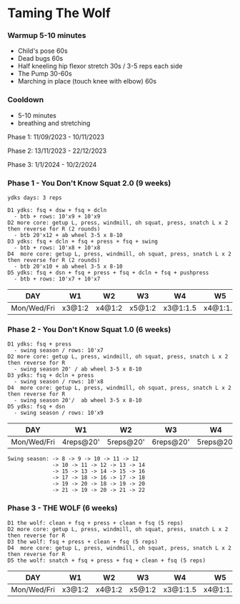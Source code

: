 
# Taming The Wolf

### Warmup 5-10 minutes

- Child's pose 60s
- Dead bugs 60s
- Half kneeling hip flexor stretch 30s / 3-5 reps each side
- The Pump 30-60s
- Marching in place (touch knee with elbow) 60s

### Cooldown
- 5-10 minutes
- breathing and stretching

Phase 1: 11/09/2023 - 10/11/2023

Phase 2: 13/11/2023 - 22/12/2023

Phase 3: 1/1/2024 - 10/2/2024 

### Phase 1 - You Don't Know Squat 2.0 (9 weeks)
```
ydks days: 3 reps

D1 ydks: fsq + dsw + fsq + dcln
  - btb + rows: 10'x9 + 10'x9
D2 more core: getup L, press, windmill, oh squat, press, snatch L x 2 then reverse for R (2 rounds)
  - btb 20'x12 + ab wheel 3-5 x 8-10
D3 ydks: fsq + dcln + fsq + press + fsq + swing
  - btb + rows: 10'x8 + 10'x8
D4  more core: getup L, press, windmill, oh squat, press, snatch L x 2 then reverse for R (2 rounds)
  - btb 20'x10 + ab wheel 3-5 x 8-10
D5 ydks: fsq + dsn + fsq + press + fsq + dcln + fsq + pushpress
  - btb + rows: 10'x7 + 10'x7
```

DAY | W1 | W2 | W3 | W4 | W5 | W6 | W7 | W8 | W9
--- | --- | --- | --- | --- | --- | --- | --- | --- | --- 
Mon/Wed/Fri | x3@1:2 | x4@1:2 | x5@1:2 | x3@1:1.5 | x4@1:1.5 | x5@1:1.5 | x3@1:1 | x4@1:1 | x5@1:1

### Phase 2 - You Don't Know Squat 1.0 (6 weeks)
```
D1 ydks: fsq + press
  - swing season / rows: 10'x7
D2 more core: getup L, press, windmill, oh squat, press, snatch L x 2 then reverse for R
  - swing season 20' / ab wheel 3-5 x 8-10
D3 ydks: fsq + dcln + press
  - swing season / rows: 10'x8
D4  more core: getup L, press, windmill, oh squat, press, snatch L x 2 then reverse for R
  - swing season 20'/  ab wheel 3-5 x 8-10
D5 ydks: fsq + dsn
  - swing season / rows: 10'x9
```

DAY | W1 | W2 | W3 | W4 | W5 | W6
--- | --- | --- | --- | --- | --- | ---
Mon/Wed/Fri | 4reps@20' | 5reps@20' | 6reps@20' | 5reps@20' | 6reps@20' | 7reps@20'

```
Swing season: -> 8 -> 9 -> 10 -> 11 -> 12
              -> 10 -> 11 -> 12 -> 13 -> 14
              -> 15 -> 13 -> 14 -> 15 -> 16
              -> 17 -> 18 -> 16 -> 17 -> 18
              -> 19 -> 20 -> 18 -> 19 -> 20
              -> 21 -> 19 -> 20 -> 21 -> 22
```

### Phase 3 - THE WOLF (6 weeks)
```
D1 the wolf: clean + fsq + press + clean + fsq (5 reps)
D2 more core: getup L, press, windmill, oh squat, press, snatch L x 2 then reverse for R
D3 the wolf: fsq + press + clean + fsq (5 reps)
D4  more core: getup L, press, windmill, oh squat, press, snatch L x 2 then reverse for R
D5 the wolf: snatch + fsq + press + fsq + clean + fsq (5 reps)
```

DAY | W1 | W2 | W3 | W4 | W5 | W6
--- | --- | --- | --- | --- | --- | ---
Mon/Wed/Fri | x3@1:2 | x4@1:2 | x5@1:2 | x3@1:1.5 | x4@1:1.5 | x5@1:1.5
